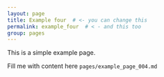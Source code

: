 ```yaml
---
layout: page
title: Example four  # <- you can change this
permalink: example_four  # < - and this too
group: pages
---
```


This is a simple example page.

Fill me with content here `pages/example_page_004.md`
